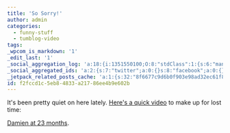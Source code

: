 ```yaml
---
title: 'So Sorry!'
author: admin
categories:
  - funny-stuff
  - tumblog-video
tags: 
_wpcom_is_markdown: '1'
_edit_last: '1'
_social_aggregation_log: 'a:18:{i:1351550100;O:8:"stdClass":1:{s:6:"manual";s:0:"";}i:1351553672;O:8:"stdClass":1:{s:6:"manual";s:0:"";}i:1351557572;O:8:"stdClass":1:{s:6:"manual";s:0:"";}i:1351565618;O:8:"stdClass":1:{s:6:"manual";s:0:"";}i:1351580834;O:8:"stdClass":1:{s:6:"manual";s:0:"";}i:1351610903;O:8:"stdClass":1:{s:6:"manual";s:0:"";}i:1351655210;O:8:"stdClass":1:{s:6:"manual";s:0:"";}i:1351743771;O:8:"stdClass":1:{s:6:"manual";s:0:"";}i:1351917084;O:8:"stdClass":1:{s:6:"manual";s:0:"";}i:1371995599;O:8:"stdClass":2:{s:6:"manual";b:0;s:5:"items";a:0:{}}i:1372016230;O:8:"stdClass":2:{s:6:"manual";b:0;s:5:"items";a:0:{}}i:1372032944;O:8:"stdClass":2:{s:6:"manual";b:0;s:5:"items";a:0:{}}i:1372042803;O:8:"stdClass":2:{s:6:"manual";b:0;s:5:"items";a:0:{}}i:1372153493;O:8:"stdClass":2:{s:6:"manual";b:0;s:5:"items";a:0:{}}i:1372569947;O:8:"stdClass":2:{s:6:"manual";b:0;s:5:"items";a:0:{}}i:1372887205;O:8:"stdClass":2:{s:6:"manual";b:0;s:5:"items";a:0:{}}i:1373058399;O:8:"stdClass":2:{s:6:"manual";b:0;s:5:"items";a:0:{}}i:1373231804;O:8:"stdClass":2:{s:6:"manual";b:0;s:5:"items";a:0:{}}}'
_social_aggregated_ids: 'a:2:{s:7:"twitter";a:0:{}s:8:"facebook";a:0:{}}'
_jetpack_related_posts_cache: 'a:1:{s:32:"8f6677c9d6b0f903e98ad32ec61f8deb";a:2:{s:7:"expires";i:1522627167;s:7:"payload";a:3:{i:0;a:1:{s:2:"id";i:222;}i:1;a:1:{s:2:"id";i:202;}i:2;a:1:{s:2:"id";i:219;}}}}'
id: f2fccd1c-5eb8-4833-a217-86ee4b9e602b
---
```

<p>It's been pretty quiet on here lately.  <a href="http://gallery.me.com/nothedge#100091">Here's a quick video</a> to make up for lost time:</p>
<p><a href="http://gallery.me.com/nothedge#100091">Damien at 23 months</a>.</p>
